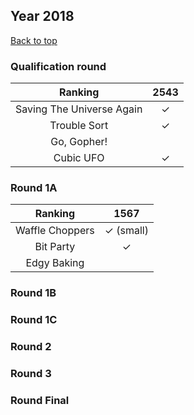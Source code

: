 ## Year 2018

[Back to top](../Readme.MD)

### Qualification round

| Ranking | 2543 | 
|:-----:| :-----:| 
| Saving The Universe Again | &#x2713; |
| Trouble Sort | &#x2713; |
| Go, Gopher! |  |
| Cubic UFO | &#x2713; |

### Round 1A

| Ranking | 1567 | 
|:-----:| :-----:| 
| Waffle Choppers | &#x2713; (small) |
| Bit Party | &#x2713; |
| Edgy Baking |  |

### Round 1B


### Round 1C


### Round 2


### Round 3


### Round Final


